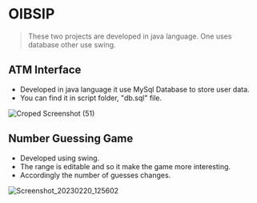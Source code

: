 # OIBSIP

> These two projects are developed in java language. One uses database other use swing.

## ATM Interface
- Developed in java language it use MySql Database to store user data. 
- You can find it in script folder, "db.sql" file.


![Croped Screenshot (51)](https://user-images.githubusercontent.com/75472065/223351187-60ad0d98-ce35-4b53-9f34-c43c4b1e40da.png)


## Number Guessing Game
- Developed using swing.
- The range is editable and so it make the game more interesting.
- Accordingly the number of guesses changes.


![Screenshot_20230220_125602](https://user-images.githubusercontent.com/75472065/220039787-7269d6df-8d6b-4821-9f00-87d612075dbd.png)
